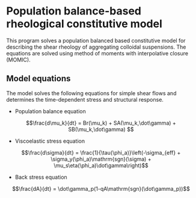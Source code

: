 # Population balance-based rheological constitutive model
This program solves a population balanced based constitutive model for
describing the shear rheology of aggregating colloidal suspensions. The
equations are solved using method of moments with interpolative closure (MOMIC).

## Model equations
The model solves the following equations for simple shear flows and determines
the time-dependent stress and structural response.

* Population balance equation
```math
\frac{d\mu_k}{dt} = Br(\mu_k) + SA(\mu_k,\dot\gamma) + SB(\mu_k,\dot\gamma) 
```

* Viscoelastic stress equation
```math
\frac{d\sigma}{dt} = \frac{1}{\tau(\phi_a)}\left(-\sigma_{eff} +
\sigma_y(\phi_a)\mathrm{sgn}(\sigma) + \mu_s\eta(\phi_a)\dot\gamma\right)
```
* Back stress equation
```math
\frac{dA}{dt} = \dot\gamma_p(1-qA\mathrm{sgn}(\dot\gamma_p))
```
